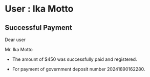 User : Ika Motto
=============

Successful Payment
---------------------

Dear user

Mr. Ika Motto

* The amount of $450 was successfully paid and registered.
* For payment of government deposit number 20241890162280.

  
  
  ##
